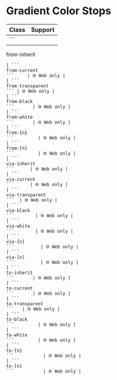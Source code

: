 # Gradient Color Stops

| Class                    | Support     |
| ------------------------ | ----------- |
| ```
from-inherit
```     | 🌐 Web only |
| ```
from-current
```     | 🌐 Web only |
| ```
from-transparent
``` | 🌐 Web only |
| ```
from-black
```       | 🌐 Web only |
| ```
from-white
```       | 🌐 Web only |
| ```
from-{n}
```         | 🌐 Web only |
| ```
from-[n]
```         | 🌐 Web only |
| ```
via-inherit
```      | 🌐 Web only |
| ```
via-current
```      | 🌐 Web only |
| ```
via-transparent
```  | 🌐 Web only |
| ```
via-black
```        | 🌐 Web only |
| ```
via-white
```        | 🌐 Web only |
| ```
via-{n}
```          | 🌐 Web only |
| ```
via-[n]
```          | 🌐 Web only |
| ```
to-inherit
```       | 🌐 Web only |
| ```
to-current
```       | 🌐 Web only |
| ```
to-transparent
```   | 🌐 Web only |
| ```
to-black
```         | 🌐 Web only |
| ```
to-white
```         | 🌐 Web only |
| ```
to-{n}
```           | 🌐 Web only |
| ```
to-[n]
```           | 🌐 Web only |
